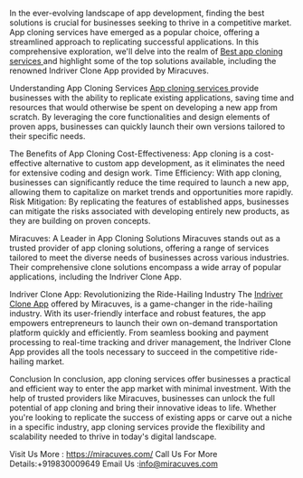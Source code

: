 In the ever-evolving landscape of app development, finding the best solutions is crucial for businesses seeking to thrive in a competitive market. App cloning services have emerged as a popular choice, offering a streamlined approach to replicating successful applications. In this comprehensive exploration, we'll delve into the realm of <a href="https://miracuves.com/service/">Best app cloning services </a> and highlight some of the top solutions available, including the renowned Indriver Clone App provided by Miracuves.

Understanding App Cloning Services
<a href="https://miracuves.com/service/clone-solutions/">App cloning services </a> provide businesses with the ability to replicate existing applications, saving time and resources that would otherwise be spent on developing a new app from scratch. By leveraging the core functionalities and design elements of proven apps, businesses can quickly launch their own versions tailored to their specific needs.

The Benefits of App Cloning
Cost-Effectiveness: App cloning is a cost-effective alternative to custom app development, as it eliminates the need for extensive coding and design work.
Time Efficiency: With app cloning, businesses can significantly reduce the time required to launch a new app, allowing them to capitalize on market trends and opportunities more rapidly.
Risk Mitigation: By replicating the features of established apps, businesses can mitigate the risks associated with developing entirely new products, as they are building on proven concepts.

Miracuves: A Leader in App Cloning Solutions
Miracuves stands out as a trusted provider of app cloning solutions, offering a range of services tailored to meet the diverse needs of businesses across various industries. Their comprehensive clone solutions encompass a wide array of popular applications, including the Indriver Clone App.

Indriver Clone App: Revolutionizing the Ride-Hailing Industry
The <a href="https://miracuves.com/product/indriver-clone-app/">Indriver Clone App</a> offered by Miracuves, is a game-changer in the ride-hailing industry. With its user-friendly interface and robust features, the app empowers entrepreneurs to launch their own on-demand transportation platform quickly and efficiently. From seamless booking and payment processing to real-time tracking and driver management, the Indriver Clone App provides all the tools necessary to succeed in the competitive ride-hailing market.

Conclusion
In conclusion, app cloning services offer businesses a practical and efficient way to enter the app market with minimal investment. With the help of trusted providers like Miracuves, businesses can unlock the full potential of app cloning and bring their innovative ideas to life. Whether you're looking to replicate the success of existing apps or carve out a niche in a specific industry, app cloning services provide the flexibility and scalability needed to thrive in today's digital landscape.

Visit Us More : https://miracuves.com/
Call Us For More Details:+919830009649
Email Us :info@miracuves.com
